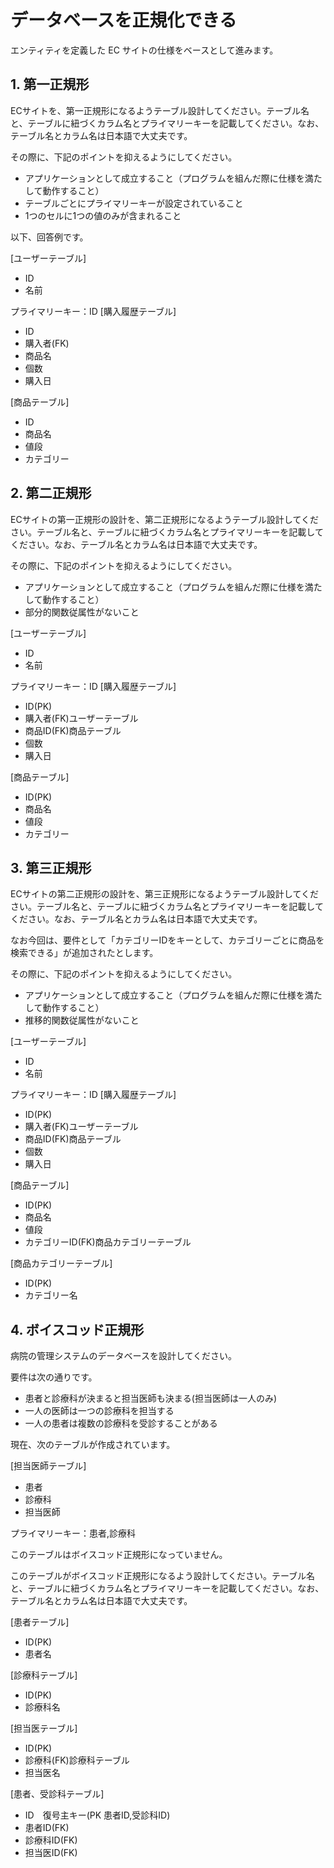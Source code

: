 # データベースを正規化できる

エンティティを定義した EC サイトの仕様をベースとして進みます。

## 1. 第一正規形

ECサイトを、第一正規形になるようテーブル設計してください。テーブル名と、テーブルに紐づくカラム名とプライマリーキーを記載してください。なお、テーブル名とカラム名は日本語で大丈夫です。

その際に、下記のポイントを抑えるようにしてください。

- アプリケーションとして成立すること（プログラムを組んだ際に仕様を満たして動作すること）
- テーブルごとにプライマリーキーが設定されていること
- 1つのセルに1つの値のみが含まれること

以下、回答例です。

[ユーザーテーブル]
- ID
- 名前

プライマリーキー：ID
[購入履歴テーブル]
- ID
- 購入者(FK)
- 商品名
- 個数
- 購入日


[商品テーブル]
- ID
- 商品名
- 値段
- カテゴリー

## 2. 第二正規形

ECサイトの第一正規形の設計を、第二正規形になるようテーブル設計してください。テーブル名と、テーブルに紐づくカラム名とプライマリーキーを記載してください。なお、テーブル名とカラム名は日本語で大丈夫です。

その際に、下記のポイントを抑えるようにしてください。

- アプリケーションとして成立すること（プログラムを組んだ際に仕様を満たして動作すること）
- 部分的関数従属性がないこと

[ユーザーテーブル]
- ID
- 名前

プライマリーキー：ID
[購入履歴テーブル]
- ID(PK)
- 購入者(FK)ユーザーテーブル
- 商品ID(FK)商品テーブル
- 個数
- 購入日

[商品テーブル]
- ID(PK)
- 商品名
- 値段
- カテゴリー

## 3. 第三正規形

ECサイトの第二正規形の設計を、第三正規形になるようテーブル設計してください。テーブル名と、テーブルに紐づくカラム名とプライマリーキーを記載してください。なお、テーブル名とカラム名は日本語で大丈夫です。

なお今回は、要件として「カテゴリーIDをキーとして、カテゴリーごとに商品を検索できる」が追加されたとします。

その際に、下記のポイントを抑えるようにしてください。

- アプリケーションとして成立すること（プログラムを組んだ際に仕様を満たして動作すること）
- 推移的関数従属性がないこと

[ユーザーテーブル]
- ID
- 名前

プライマリーキー：ID
[購入履歴テーブル]
- ID(PK)
- 購入者(FK)ユーザーテーブル
- 商品ID(FK)商品テーブル
- 個数
- 購入日

[商品テーブル]
- ID(PK)
- 商品名
- 値段
- カテゴリーID(FK)商品カテゴリーテーブル

[商品カテゴリーテーブル]
- ID(PK)
- カテゴリー名

## 4. ボイスコッド正規形

病院の管理システムのデータベースを設計してください。

要件は次の通りです。

- 患者と診療科が決まると担当医師も決まる(担当医師は一人のみ)
- 一人の医師は一つの診療科を担当する
- 一人の患者は複数の診療科を受診することがある

現在、次のテーブルが作成されています。

[担当医師テーブル]

- 患者
- 診療科
- 担当医師

プライマリーキー：患者,診療科

このテーブルはボイスコッド正規形になっていません。

このテーブルがボイスコッド正規形になるよう設計してください。テーブル名と、テーブルに紐づくカラム名とプライマリーキーを記載してください。なお、テーブル名とカラム名は日本語で大丈夫です。

[患者テーブル]
- ID(PK)
- 患者名

[診療科テーブル]
- ID(PK)
- 診療科名

[担当医テーブル]
- ID(PK)
- 診療科(FK)診療科テーブル
- 担当医名

[患者、受診科テーブル]
- ID　復号主キー(PK 患者ID,受診科ID)
- 患者ID(FK)
- 診療科ID(FK)
- 担当医ID(FK)
